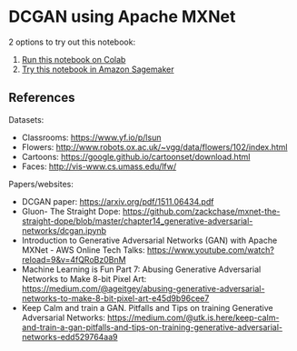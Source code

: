 # DCGAN using Apache MXNet

2 options to try out this notebook:
1. [Run this notebook on Colab](https://colab.research.google.com/github/vandanavk/mxnet-gluon-gan/blob/dcgan/dcgan/dcgan.ipynb)
2. [Try this notebook in Amazon Sagemaker](https://docs.aws.amazon.com/sagemaker/latest/dg/nbi.html)


## References

Datasets:
* Classrooms: https://www.yf.io/p/lsun
* Flowers: http://www.robots.ox.ac.uk/~vgg/data/flowers/102/index.html
* Cartoons: https://google.github.io/cartoonset/download.html
* Faces: http://vis-www.cs.umass.edu/lfw/

Papers/websites:
* DCGAN paper: https://arxiv.org/pdf/1511.06434.pdf
* Gluon- The Straight Dope: https://github.com/zackchase/mxnet-the-straight-dope/blob/master/chapter14_generative-adversarial-networks/dcgan.ipynb 
* Introduction to Generative Adversarial Networks (GAN) with Apache MXNet - AWS Online Tech Talks: https://www.youtube.com/watch?reload=9&v=4fQRoBz0BnM
* Machine Learning is Fun Part 7: Abusing Generative Adversarial Networks to Make 8-bit Pixel Art: https://medium.com/@ageitgey/abusing-generative-adversarial-networks-to-make-8-bit-pixel-art-e45d9b96cee7
* Keep Calm and train a GAN. Pitfalls and Tips on training Generative Adversarial Networks: https://medium.com/@utk.is.here/keep-calm-and-train-a-gan-pitfalls-and-tips-on-training-generative-adversarial-networks-edd529764aa9

